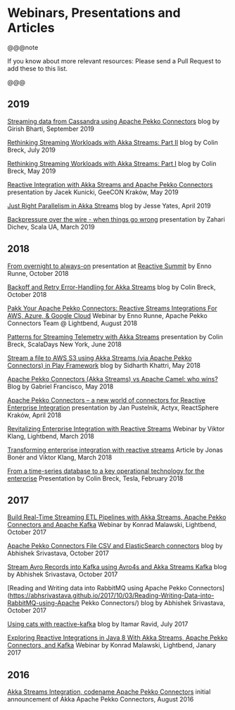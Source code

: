 # Webinars, Presentations and Articles

@@@note

If you know about more relevant resources: Please send a Pull Request to add these to this list.

@@@


## 2019

[Streaming data from Cassandra using Apache Pekko Connectors](https://blog.knoldus.com/streaming-data-from-cassandra-using-alpakka/)
blog by Girish Bharti, September 2019

[Rethinking Streaming Workloads with Akka Streams: Part II](https://blog.colinbreck.com/rethinking-streaming-workloads-with-akka-streams-part-ii/)
blog by Colin Breck, July 2019

[Rethinking Streaming Workloads with Akka Streams: Part I](https://blog.colinbreck.com/rethinking-streaming-workloads-with-akka-streams-part-i/)
blog by Colin Breck, May 2019

[Reactive Integration with Akka Streams and Apache Pekko Connectors](https://www.youtube.com/watch?v=gUNiEZG8cbM)
presentation by Jacek Kunicki, GeeCON Kraków, May 2019

[Just Right Parallelism in Akka Streams](https://www.jesseyates.com/2019/04/07/just-right-parallelism-in-akka-streams.html)
blog by Jesse Yates, April 2019

[Backpressure over the wire - when things go wrong](https://www.youtube.com/watch?v=32RZoQOaucM)
presentation by Zahari Dichev, Scala UA, March 2019


## 2018

[From overnight to always-on](https://www.youtube.com/watch?v=Ab_GLQk4OLE&list=PLKKQHTLcxDVYw23SBLzqcbWkhX-cCUTr0&index=37&t=0s)
presentation at [Reactive Summit](https://www.reactivesummit.org/) by Enno Runne, October 2018

[Backoff and Retry Error-Handling for Akka Streams](https://blog.colinbreck.com/backoff-and-retry-error-handling-for-akka-streams/)
blog by Colin Breck, October 2018

[Pakk Your Apache Pekko Connectors: Reactive Streams Integrations For AWS, Azure, & Google Cloud](https://www.lightbend.com/blog/pakk-your-alpakka-reactive-streams-integrations-for-aws-azure-google-cloud)
Webinar by Enno Runne, Apache Pekko Connectors Team @ Lightbend, August 2018

[Patterns for Streaming Telemetry with Akka Streams](https://slideslive.com/38908774/patterns-for-streaming-telemetry-with-akka-streams)
presentation by Colin Breck, ScalaDays New York, June 2018

[Stream a file to AWS S3 using Akka Streams (via Apache Pekko Connectors) in Play Framework](https://blog.knoldus.com/stream-a-file-to-aws-s3-using-akka-streams-via-alpakka-in-play-framework/)
blog by Sidharth Khattri, May 2018

[Apache Pekko Connectors (Akka Streams) vs Apache Camel: who wins?](http://www.thedevpiece.com/alpakka-akka-streams-vs-apache-camel-who-wins/) Blog by Gabriel Francisco, May 2018 

[Apache Pekko Connectors – a new world of connectors for Reactive Enterprise Integration](https://www.youtube.com/watch?v=EcNZ2mJZmCk)
presentation by Jan Pustelnik, Actyx, ReactSphere Kraków, April 2018

[Revitalizing Enterprise Integration with Reactive Streams](https://info.lightbend.com/webinar-revitalizing-enterprise-integration-with-reactive-streams-recording.html)
Webinar by Viktor Klang, Lightbend, March 2018

[Transforming enterprise integration with reactive streams](https://www.oreilly.com/content/transforming-enterprise-integration-with-reactive-streams/)
Article by Jonas Bonér and Viktor Klang, March 2018

[From a time-series database to a key operational technology for the enterprise](https://www.youtube.com/watch?v=3APiIht6oDY&feature=youtu.be&t=1298)
Presentation by Colin Breck, Tesla, February 2018

## 2017

[Build Real-Time Streaming ETL Pipelines with Akka Streams, Apache Pekko Connectors and Apache Kafka](https://www.lightbend.com/blog/build-real-time-streaming-etl-pipelines-with-akka-streams-alpakka-and-apache-kafka)
Webinar by Konrad Malawski, Lightbend, October 2017

[Apache Pekko Connectors File CSV and ElasticSearch connectors](https://abhsrivastava.github.io/2017/10/02/Alpkka-File-CSV-Elastic/)
blog by Abhishek Srivastava, October 2017

[Stream Avro Records into Kafka using Avro4s and Akka Streams Kafka](https://abhsrivastava.github.io/2017/10/02/Stream-Avro-Records-into-Kafka/)
blog by Abhishek Srivastava, October 2017

[Reading and Writing data into RabbitMQ using Apache Pekko Connectors](https://abhsrivastava.github.io/2017/10/03/Reading-Writing-Data-into-RabbitMQ-using-Apache Pekko Connectors/)
blog by Abhishek Srivastava, October 2017

[Using cats with reactive-kafka](https://iravid.com/posts/using-cats-with-reactive-kafka.html)
blog by Itamar Ravid, July 2017

[Exploring Reactive Integrations in Java 8 With Akka Streams, Apache Pekko Connectors, and Kafka](https://dzone.com/articles/exploring-reactive-integrations-in-java-8-with-akka-streams-alpakka-and-kafka)
Webinar by Konrad Malawski, Lightbend, Janary 2017

## 2016

[Akka Streams Integration, codename Apache Pekko Connectors](https://akka.io/blog/article/2016/08/23/intro-alpakka)
initial announcement of Akka Apache Pekko Connectors, August 2016
